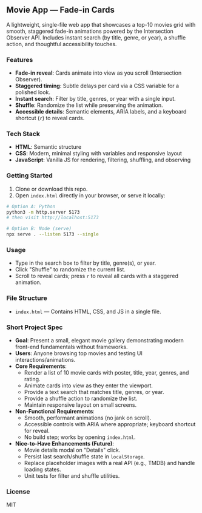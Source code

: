 ## Movie App — Fade-in Cards

A lightweight, single-file web app that showcases a top-10 movies grid with smooth, staggered fade-in animations powered by the Intersection Observer API. Includes instant search (by title, genre, or year), a shuffle action, and thoughtful accessibility touches.

### Features
- **Fade-in reveal**: Cards animate into view as you scroll (Intersection Observer).
- **Staggered timing**: Subtle delays per card via a CSS variable for a polished look.
- **Instant search**: Filter by title, genres, or year with a single input.
- **Shuffle**: Randomize the list while preserving the animation.
- **Accessible details**: Semantic elements, ARIA labels, and a keyboard shortcut (`r`) to reveal cards.

### Tech Stack
- **HTML**: Semantic structure
- **CSS**: Modern, minimal styling with variables and responsive layout
- **JavaScript**: Vanilla JS for rendering, filtering, shuffling, and observing

### Getting Started
1. Clone or download this repo.
2. Open `index.html` directly in your browser, or serve it locally:

```bash
# Option A: Python
python3 -m http.server 5173
# then visit http://localhost:5173

# Option B: Node (serve)
npx serve . --listen 5173 --single
```

### Usage
- Type in the search box to filter by title, genre(s), or year.
- Click "Shuffle" to randomize the current list.
- Scroll to reveal cards; press `r` to reveal all cards with a staggered animation.

### File Structure
- `index.html` — Contains HTML, CSS, and JS in a single file.

### Short Project Spec
- **Goal**: Present a small, elegant movie gallery demonstrating modern front-end fundamentals without frameworks.
- **Users**: Anyone browsing top movies and testing UI interactions/animations.
- **Core Requirements**:
  - Render a list of 10 movie cards with poster, title, year, genres, and rating.
  - Animate cards into view as they enter the viewport.
  - Provide a text search that matches title, genres, or year.
  - Provide a shuffle action to randomize the list.
  - Maintain responsive layout on small screens.
- **Non-Functional Requirements**:
  - Smooth, performant animations (no jank on scroll).
  - Accessible controls with ARIA where appropriate; keyboard shortcut for reveal.
  - No build step; works by opening `index.html`.
- **Nice-to-Have Enhancements (Future)**:
  - Movie details modal on "Details" click.
  - Persist last search/shuffle state in `localStorage`.
  - Replace placeholder images with a real API (e.g., TMDB) and handle loading states.
  - Unit tests for filter and shuffle utilities.

### License
MIT


